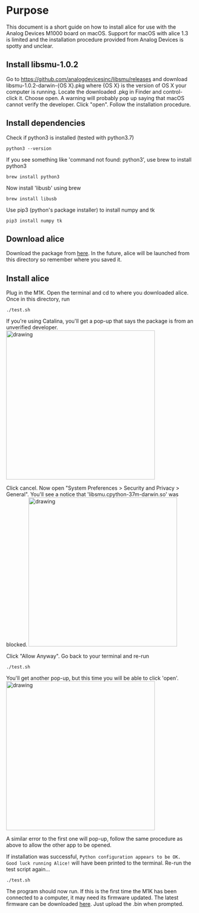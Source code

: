 # Purpose
This document is a short guide on how to install alice for use with the Analog Devices M1000 board on macOS. Support for macOS with alice 1.3 is limited and the installation procedure provided from Analog Devices is spotty and unclear.  

## Install libsmu-1.0.2
Go to https://github.com/analogdevicesinc/libsmu/releases and  download libsmu-1.0.2-darwin-{OS X}.pkg where {OS X} is the version of OS X your computer is running. Locate the downloaded .pkg in Finder and control-click it. Choose open. A warning will probably pop up saying that macOS cannot verify the developer. Click "open".
Follow the installation procedure.

## Install dependencies
Check if python3 is installed (tested with python3.7)

```python3 --version```

If you see something like 'command not found: python3', use brew to install python3

```brew install python3```

Now install 'libusb' using brew

```brew install libusb```

Use pip3 (python's package installer) to install numpy and tk

```pip3 install numpy tk```

## Download alice
Download the package from [here](https://canvas.ucdavis.edu/courses/475222/files/folder/Course%20Software/Alice%20Suite%20for%20ALALM1000). In the future, alice will be launched from this directory so remember where you saved it.

## Install alice
Plug in the M1K. Open the terminal and cd to where you downloaded alice. Once in this directory, run

```./test.sh```

If you're using Catalina, you'll get a pop-up that says the package is from an unverified developer.
<img src="img/first_error.png" alt="drawing" width="400"/>

Click cancel. Now open "System Preferences > Security and Privacy > General". You'll see a notice that 'libsmu.cpython-37m-darwin.so' was blocked.
<img src="img/allow_anyway_in_settings.png" alt="drawing" width="400"/>

Click "Allow Anyway".
Go back to your terminal and re-run

```./test.sh```

You'll get another pop-up, but this time you will be able to click 'open'.
<img src="img/open.png" alt="drawing" width="400"/>

A similar error to the first one will pop-up, follow the same procedure as above to allow the other app to be opened.

If installation was successful, `Python configuration appears to be OK.  Good luck running Alice!` will have been printed to the terminal. Re-run the test script again...

```./test.sh```

The program should now run. If this is the first time the M1K has been connected to a computer, it may need its firmware updated. The latest firmware can be downloaded [here](https://github.com/analogdevicesinc/m1k-fw/releases/tag/v2.1). Just upload the .bin when prompted.
